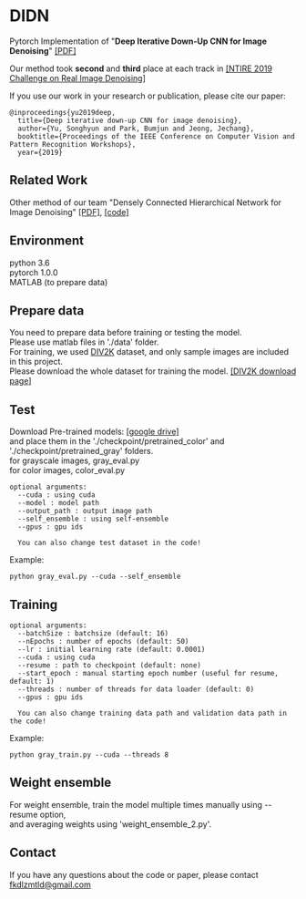 # DIDN
Pytorch Implementation of "**Deep Iterative Down-Up CNN for Image Denoising**" [[PDF]](http://openaccess.thecvf.com/content_CVPRW_2019/papers/NTIRE/Yu_Deep_Iterative_Down-Up_CNN_for_Image_Denoising_CVPRW_2019_paper.pdf)

Our method took **second** and **third** place at each track in [[NTIRE 2019 Challenge on Real Image Denoising]](http://openaccess.thecvf.com/content_CVPRW_2019/papers/NTIRE/Abdelhamed_NTIRE_2019_Challenge_on_Real_Image_Denoising_Methods_and_Results_CVPRW_2019_paper.pdf)

If you use our work in your research or publication, please cite our paper:
```
@inproceedings{yu2019deep,
  title={Deep iterative down-up CNN for image denoising},
  author={Yu, Songhyun and Park, Bumjun and Jeong, Jechang},
  booktitle={Proceedings of the IEEE Conference on Computer Vision and Pattern Recognition Workshops},
  year={2019}
```
## Related Work
Other method of our team "Densely Connected Hierarchical Network for Image Denoising" [[PDF]](http://openaccess.thecvf.com/content_CVPRW_2019/papers/NTIRE/Park_Densely_Connected_Hierarchical_Network_for_Image_Denoising_CVPRW_2019_paper.pdf), [[code]](https://github.com/BumjunPark/DHDN)

## Environment  
  python 3.6   
  pytorch 1.0.0  
  MATLAB (to prepare data)  

## Prepare data
You need to prepare data before training or testing the model.    
Please use matlab files in './data' folder.   
For training, we used [DIV2K](http://www.vision.ee.ethz.ch/~timofter/publications/Agustsson-CVPRW-2017.pdf) dataset, and only sample images are included in this project.  
Please download the whole dataset for training the model. [[DIV2K download page]](https://data.vision.ee.ethz.ch/cvl/DIV2K/)

## Test
Download Pre-trained models: [[google drive]](https://drive.google.com/open?id=1dwc6T4Kk5tjwiSFuOiogoWts55GsbMeC)  
and place them in the './checkpoint/pretrained_color' and './checkpoint/pretrained_gray' folders.  
for grayscale images, gray_eval.py  
for color images, color_eval.py  
```
optional arguments:  
  --cuda : using cuda   
  --model : model path  
  --output_path : output image path   
  --self_ensemble : using self-ensemble  
  --gpus : gpu ids  
  
  You can also change test dataset in the code!
```
Example:  
```
python gray_eval.py --cuda --self_ensemble
```

## Training
```
optional arguments:  
  --batchSize : batchsize (default: 16)  
  --nEpochs : number of epochs (default: 50)  
  --lr : initial learning rate (default: 0.0001)  
  --cuda : using cuda   
  --resume : path to checkpoint (default: none)  
  --start_epoch : manual starting epoch number (useful for resume, default: 1)  
  --threads : number of threads for data loader (default: 0)  
  --gpus : gpu ids  
  
  You can also change training data path and validation data path in the code!  
```
Example:  
```
python gray_train.py --cuda --threads 8
```

## Weight ensemble
For weight ensemble, train the model multiple times manually using --resume option,  
and averaging weights using 'weight_ensemble_2.py'.

  
## Contact
If you have any questions about the code or paper, please contact fkdlzmtld@gmail.com
